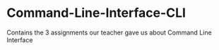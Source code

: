 # Command-Line-Interface-CLI
Contains the 3 assignments our teacher gave us about  Command Line Interface
